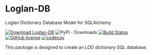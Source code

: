 # Loglan-DB
Loglan Dictionary Database Model for SQLAlchemy

[![Download Loglan-DB](https://img.shields.io/pypi/v/loglan_db.svg)](https://pypi.org/project/Loglan-DB/)
![PyPI - Downloads](https://img.shields.io/pypi/dm/Loglan-DB?color=light-green)
[![Build Status](https://travis-ci.com/torrua/loglan_db.svg?branch=main)](https://travis-ci.com/torrua/loglan_db)
[![GitHub license](https://img.shields.io/github/license/torrua/loglan_db)](https://github.com/torrua/loglan_db/blob/master/LICENSE)
[![codecov](https://codecov.io/gh/torrua/loglan_db/branch/main/graph/badge.svg?token=10O3OAC180)](https://codecov.io/gh/torrua/loglan_db)

This package is designed to create an LOD dictionary SQL database.